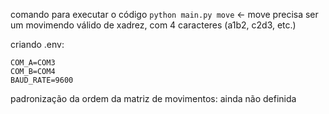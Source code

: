 comando para executar o código
`python main.py move` <- move precisa ser um movimendo válido de xadrez, com 4 caracteres (a1b2, c2d3, etc.)

criando .env:

```
COM_A=COM3
COM_B=COM4
BAUD_RATE=9600
```
padronização da ordem da matriz de movimentos: ainda não definida